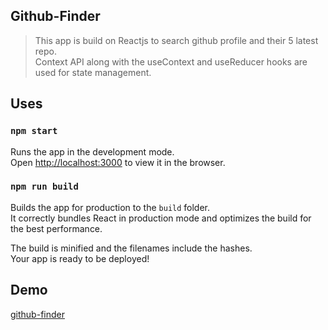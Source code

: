 ## Github-Finder

> This app is build on Reactjs to search github profile and their 5 latest repo.<br/>
> Context API along with the useContext and useReducer hooks are used for state management.

## Uses

### `npm start`

Runs the app in the development mode.<br />
Open [http://localhost:3000](http://localhost:3000) to view it in the browser.


### `npm run build`

Builds the app for production to the `build` folder.<br />
It correctly bundles React in production mode and optimizes the build for the best performance.

The build is minified and the filenames include the hashes.<br />
Your app is ready to be deployed!

## Demo
[github-finder](https://githubfinder8888.netlify.app/) 


